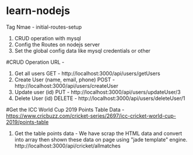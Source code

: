 # learn-nodejs

Tag Nmae - initial-routes-setup

1. CRUD operation with mysql
2. Config the Routes on nodejs server
3. Set the global config data like mysql credentials or other


#CRUD Operation URL - 

1. Get all users 
GET - http://localhost:3000/api/users/getUsers
2. Create User (name, email, phone)
POST - http://localhost:3000/api/users/createUser     
3. Update user (id)
PUT - http://localhost:3000/api/users/updateUser/3
4. Delete User (id)
DELETE - http://localhost:3000/api/users/deleteUser/1


#Get the ICC World Cup 2019 Points Table Data - https://www.cricbuzz.com/cricket-series/2697/icc-cricket-world-cup-2019/points-table

1. Get the table points data - We have scrap the HTML data and convert into array then shown these data on page using "jade template" engine.
http://localhost:3000/api/cricket/allmatches


